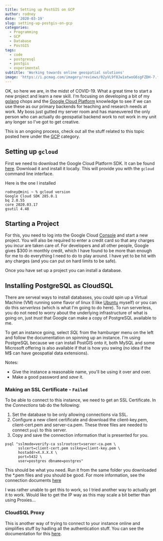 ```yaml
---
title: Setting up PostGIS on GCP
author: rodney
date: '2020-03-19'
slug: setting-up-postgis-on-gcp
categories:
  - Programming
  - GCP
  - Database
  - PostGIS
tags:
  - code
  - postgresql
  - postgis
  - experimental
subtitle: 'Working towards online geospatial solutions'
image: 'https://i.pcmag.com/imagery/reviews/02yVL9f8Jw1atwoG6sgFZDH-7.fit_scale.size_1028x578.v_1569482492.jpg'
---
```


OK, so here we are, in the midst of COVID-19.  What a great time to start a new project and learn a new skill.  I'm focusing on developing a bit of my [golang](https://golang.org) chops and the [Google Cloud Platform](https://cloud.google.com) knowledge to see if we can use these as our primary backends for teaching and research needs at work.  My boss just gutted my server room and has maneuvered the only person who can actually do geospatial backend work to not work in my unit any longer so I've got to get creative.

This is an ongoing process, check out all the stuff related to this topic posted here under the [GCP](/categories/gcp/) category.


## Setting up `gcloud`

First we need to download the Google Cloud Platform SDK.  It can be found [here](https://cloud.google.com/sdk).  Download it and install it locally.  This will provide you with the `gcloud` command line interface.  

Here is the one I installed

```
rodney@mini ~ % gcloud version
Google Cloud SDK 285.0.1
bq 2.0.55
core 2020.03.17
gsutil 4.48
```

## Starting a Project

For this, you need to log into the Google Cloud [Console](https://console.google.com) and start a new project.  You will also be required to enter a credit card so that any charges you incur are taken care of.  For developers and all other people, Google gives $300 in monthly credit, which I have found to be more than enough for me to do everything I need to do to play around.  I have yet to be hit with any charges (and you can put on hard limits to be safe).

Once you have set up a project you can install a database.

## Installing PostgreSQL as CloudSQL

There are serveal ways to install databases, you could spin up a Virtual Machine (VM) running some flavor of linux (I like [Ubuntu](https://ubuntu.org) myself) or you can do this *serverless* (which is what I'm going to do here).  To run serverless, you do not need to worry about the underlying infrastructure of what is going on, just *trust* that Google can make a copy of PostgreSQL available to me.

To get an instance going, select *SQL* from the hamburger menu on the left and follow the documentation on spinning up an instance.  I'm using PostgreSQL because we can install PostGIS onto it, both MySQL and some Microsoft offering is also available if that is how you swing (no idea if the M$ can have geospatial data extensions).

Notes:  
 
 - Give the instance a reasonable name, you'll be using it over and over.
 - Make a good password and *save* it.


### Making an SSL Certificate - `Failed`

To be able to connect to this instance, we need to get an SSL Certificate.  In the *Connections* tab do the following:

1. Set the database to be only allowing connections via SSL.  
1. Configure a new client certificate and download the client-key.pem, client-cert.pem and server-ca.pem.  These three files are needed to connect `psql` to this server.
1. Copy and save the connection information that is presented for you.

```
psql "sslmode=verify-ca sslrootcert=server-ca.pem \
      sslcert=client-cert.pem sslkey=client-key.pem \
      hostaddr=X.X.X.X \
      port=5432 \
      user=postgres dbname=postgres"
```

This should be what you need.  Run it from the same folder you downloaded the *.pem files and you should be good.  For more information, see the connection documents [here](https://cloud.google.com/sql/docs/postgres/connect-admin-ip)

I was rather unable to get this to work, so I tried another way to actually get it to work.  Would like to get the IP way as this may scale a bit better than using Proxies...

### CloudSQL Proxy

This is another way of trying to connect to your instance online and simplifies stuff by hadling all the authentication stuff.  You can see the documentation for this [here](https://cloud.google.com/sql/docs/mysql/sql-proxy).  
























